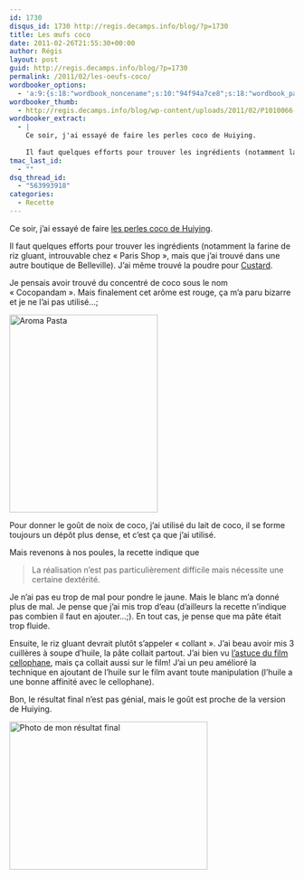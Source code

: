 ```yaml
---
id: 1730
disqus_id: 1730 http://regis.decamps.info/blog/?p=1730
title: Les œufs coco
date: 2011-02-26T21:55:30+00:00
author: Régis
layout: post
guid: http://regis.decamps.info/blog/?p=1730
permalink: /2011/02/les-oeufs-coco/
wordbooker_options:
  - 'a:9:{s:18:"wordbook_noncename";s:10:"94f94a7ce8";s:18:"wordbook_page_post";s:4:"-100";s:18:"wordbook_orandpage";s:1:"2";s:23:"wordbook_default_author";s:1:"1";s:23:"wordbook_extract_length";s:3:"256";s:19:"wordbook_actionlink";s:3:"300";s:26:"wordbooker_publish_default";s:2:"on";s:18:"wordbook_attribute";s:26:"Un peu de cuisine chinoise";s:29:"wordbooker_status_update_text";s:33:"New blog post :  %title% - %link%";}'
wordbooker_thumb:
  - http://regis.decamps.info/blog/wp-content/uploads/2011/02/P1010066-262x350.jpg
wordbooker_extract:
  - |
    Ce soir, j'ai essayé de faire les perles coco de Huiying.
    
    Il faut quelques efforts pour trouver les ingrédients (notamment la farine de riz gluant, introuvable chez "Paris Shop", mais que j'ai trouvé dans une autre boutique de Belleville). J'ai même ...
tmac_last_id:
  - ""
dsq_thread_id:
  - "563993918"
categories:
  - Recette
---
```

Ce soir, j’ai essayé de faire [les perles coco de Huiying](http://bgzhy.blog.free.fr/index.php?post/2010/11/06/Recette-des-perles-coco).

Il faut quelques efforts pour trouver les ingrédients (notamment la farine de riz gluant, introuvable chez « Paris Shop », mais que j’ai trouvé dans une autre boutique de Belleville). J’ai même trouvé la poudre pour [Custard](http://en.wikipedia.org/wiki/Custard).

Je pensais avoir trouvé du concentré de coco sous le nom « Cocopandam ». Mais finalement cet arôme est rouge, ça m’a paru bizarre et je ne l’ai pas utilisé…;
  
[<img src="http://regis.decamps.info/blog/wp-content/uploads/2011/02/P1010066-262x350.jpg" alt="Aroma Pasta" title="Cocopandan" width="262" height="350" class="alignright size-medium wp-image-1731" srcset="http://regis.decamps.info/blog/wp-content/uploads/2011/02/P1010066-262x350.jpg 262w, http://regis.decamps.info/blog/wp-content/uploads/2011/02/P1010066.jpg 450w" sizes="(max-width: 262px) 100vw, 262px" />](http://regis.decamps.info/blog/wp-content/uploads/2011/02/P1010066.jpg)

Pour donner le goût de noix de coco, j’ai utilisé du lait de coco, il se forme toujours un dépôt plus dense, et c’est ça que j’ai utilisé.

Mais revenons à nos poules, la recette indique que

> La réalisation n’est pas particulièrement difficile mais nécessite une certaine dextérité.

Je n’ai pas eu trop de mal pour pondre le jaune. Mais le blanc m’a donné plus de mal. Je pense que j’ai mis trop d’eau (d’ailleurs la recette n’indique pas combien il faut en ajouter…;). En tout cas, je pense que ma pâte était trop fluide.

Ensuite, le riz gluant devrait plutôt s’appeler « collant ». J’ai beau avoir mis 3 cuillères à soupe d’huile, la pâte collait partout. J’ai bien vu [l’astuce du film cellophane](http://bgzhy.blog.free.fr/index.php?post/2010/11/20/Recette-des-perles-coco-%3A-zoom-sur-le-fa%C3%A7onnage-des-billes), mais ça collait aussi sur le film! J’ai un peu amélioré la technique en ajoutant de l’huile sur le film avant toute manipulation (l’huile a une bonne affinité avec le cellophane).

Bon, le résultat final n’est pas génial, mais le goût est proche de la version de Huiying.
  
[<img src="http://regis.decamps.info/blog/wp-content/uploads/2011/02/P1010067-350x262.jpg" alt="Photo de mon résultat final" title="Perle de coco" width="350" height="262" class="aligncenter size-medium wp-image-1732" srcset="http://regis.decamps.info/blog/wp-content/uploads/2011/02/P1010067-350x262.jpg 350w, http://regis.decamps.info/blog/wp-content/uploads/2011/02/P1010067.jpg 600w" sizes="(max-width: 350px) 100vw, 350px" />](http://regis.decamps.info/blog/wp-content/uploads/2011/02/P1010067.jpg)
